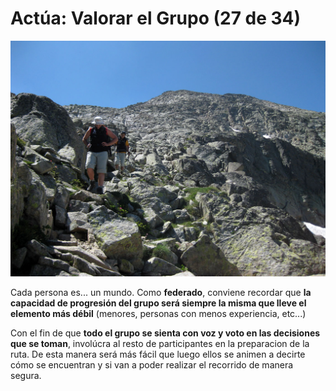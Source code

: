 # Actúa: Valorar el Grupo (27 de 34)

![Actua: Valora el grupo](img/bajada_portillones.jpg)

Cada persona es... un mundo. Como **federado**, conviene recordar que **la capacidad de progresión del grupo será siempre la misma que lleve el elemento más débil** (menores, personas con menos experiencia, etc...)

Con el fin de que **todo el grupo se sienta con voz y voto en las decisiones que se toman**, involúcra al resto de participantes en la preparacion de la ruta. De esta manera será más fácil que luego ellos se animen a decirte cómo se encuentran y si van a poder realizar el recorrido de manera segura.

